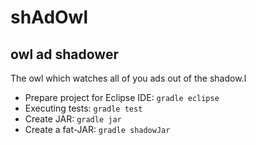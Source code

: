# shAdOwl

## owl ad shadower
The owl which watches all of you ads out of the shadow.l 

* Prepare project for Eclipse IDE: `gradle eclipse`
* Executing tests:                 `gradle test`
* Create JAR:                      `gradle jar`
* Create a fat-JAR:                `gradle shadowJar`
